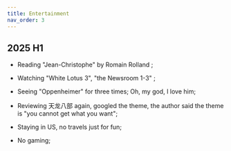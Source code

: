 ```yaml
---
title: Entertainment
nav_order: 3
---
```


## 2025 H1

- Reading "Jean-Christophe" by Romain Rolland ;
- Watching "White Lotus 3", "the Newsroom 1-3" ;
- Seeing "Oppenheimer" for three times; Oh, my god, I love him;
- Reviewing 天龙八部 again, googled the theme, the author said the theme is "you cannot get what you want";

- Staying in US, no travels just for fun;
- No gaming;